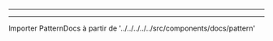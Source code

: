 - - -
- - -

Importer PatternDocs à partir de '../../../../../src/components/docs/pattern'

<PatternDocs pattern='carlton' />

